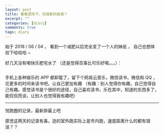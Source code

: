 ```yaml
---
layout: post
title: 看看坚持下，完成新的自我？
excerpt: ""
categories: [diary]
comments: true
tags: diary
---
```


始于 2018 / 06 / 04 ， 看到一个减肥以后完全变了一个人的妹纸 ， 自己也想体验下哈哈哈 ~

好几天没有喝快乐肥宅水了 （还是觉得百事比可乐好喝。。。）：

<a href="http://okwtb01kd.bkt.clouddn.com/happykele.jpg" data-lightbox="unsplash"><img data-src="http://okwtb01kd.bkt.clouddn.com/happykele.jpg"></a>

手机上各种娱乐的 APP 都卸载了，留下个网易云音乐，微信读书，微信和 QQ ，花更多的时间来读书吧，让自己更加有趣 （有趣：别人觉得你有趣，自己觉得自己有趣。感觉读书是个很好的途径，自己喜欢读书，乐在其中，知道的东西多了，能侃侃而谈，让别人也觉得我有趣吧）

---

悦跑圈的记录，最新排最上吧

感觉这两天的记录有毒，选的室外跑实际上是市内跑，速度距离什么的都有错误？？

<a href="http://okwtb01kd.bkt.clouddn.com/sport/sport-180605.jpg" data-lightbox="unsplash"><img data-src="http://okwtb01kd.bkt.clouddn.com/sport/sport-180605.jpg"></a>

<a href="http://okwtb01kd.bkt.clouddn.com/sport/sport-180604.jpg" data-lightbox="unsplash"><img data-src="http://okwtb01kd.bkt.clouddn.com/sport/sport-180604.jpg"></a>

<script>
(function(w, d){
	var b = d.getElementsByTagName('body')[0];
	var s = d.createElement("script"); s.async = true;
	var v = !("IntersectionObserver" in w) ? "8.7.1" : "10.5.2";
	s.src = "https://cdnjs.cloudflare.com/ajax/libs/vanilla-lazyload/" + v + "/lazyload.min.js";
	w.lazyLoadOptions = {}; // Your options here. See "recipes" for more information about async.
	b.appendChild(s);
}(window, document));

window.onload = () => {
	let myLazyLoad = new LazyLoad();

	lightbox.option({
		fadeDuration: 0,
		imageFadeDuration: 0
  })
}
</script>
